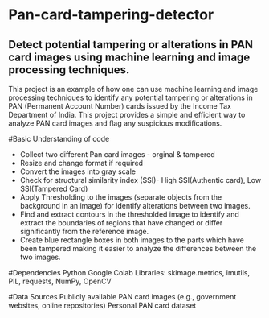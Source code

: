 # Pan-card-tampering-detector
## Detect potential tampering or alterations in PAN card images using machine learning and image processing techniques.

This project is an example of how one can use machine learning and image processing techniques to identify any potential tampering or alterations in PAN (Permanent Account Number) cards issued by the Income Tax Department of India. This project provides a simple and efficient way to analyze PAN card images and flag any suspicious modifications.

#Basic Understanding of code
* Collect two different Pan card images - orginal & tampered
* Resize and change format if required
* Convert the images into gray scale
* Check for structural similarity index (SSI)- High SSI(Authentic card), Low SSI(Tampered Card)
* Apply Thresholding to the images (separate objects from the background in an image) for identify alterations between two images.
* Find and extract contours in the thresholded image to identify and extract the boundaries of regions that have changed or differ significantly from the reference image.
* Create blue rectangle boxes in both images to the parts which have been tampered making it easier to analyze the differences between the two images.

#Dependencies
Python
Google Colab
Libraries: skimage.metrics, imutils, PIL, requests, NumPy, OpenCV

#Data Sources
Publicly available PAN card images (e.g., government websites, online repositories)
Personal PAN card dataset
